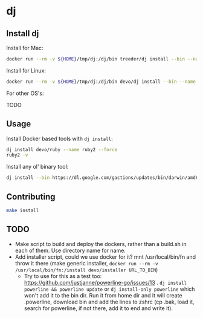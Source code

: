 # dj

## Install dj

Install for Mac:

```sh
docker run --rm -v ${HOME}/tmp/dj:/dj/bin treeder/dj install --bin --name dj --to /dj/bin https://github.com/devo/dj/releases/download/{LATEST}/dj_mac && mv ${HOME}/tmp/dj/dj /usr/local/bin/dj
```

Install for Linux:

```sh
docker run --rm -v ${HOME}/tmp/dj:/dj/bin devo/dj install --bin --name dj --to /dj/bin https://github.com/devo/dj/releases/download/{LATEST}/dj_linux && mv ${HOME}/tmp/dj/dj /usr/local/bin/dj
```

For other OS's:

TODO

## Usage

Install Docker based tools with `dj install`:

```sh
dj install devo/ruby --name ruby2 --force
ruby2 -v
```

Install any ol' binary tool:

```sh
dj install --bin https://dl.google.com/gactions/updates/bin/darwin/amd64/gactions/gactions
```

## Contributing

```sh
make install
```

## TODO

* Make script to build and deploy the dockers, rather than a build.sh in each of them. Use directory name for name.
* Add installer script, could we use docker for it?  mnt /usr/local/bin/fn and throw it there (make generic installer, `docker run --rm -v /usr/local/bin/fn:/install devo/installer URL_TO_BIN`)
  * Try to use for this as a test too: https://github.com/justjanne/powerline-go/issues/13 . `dj install powerline && powerline update` or `dj install-only powerline` which won't add it to the bin dir. Run it from home dir and it will create .powerline, download bin and add the lines to zshrc (cp .bak, load it, search for powerline, if not there, add it to end and write it).
